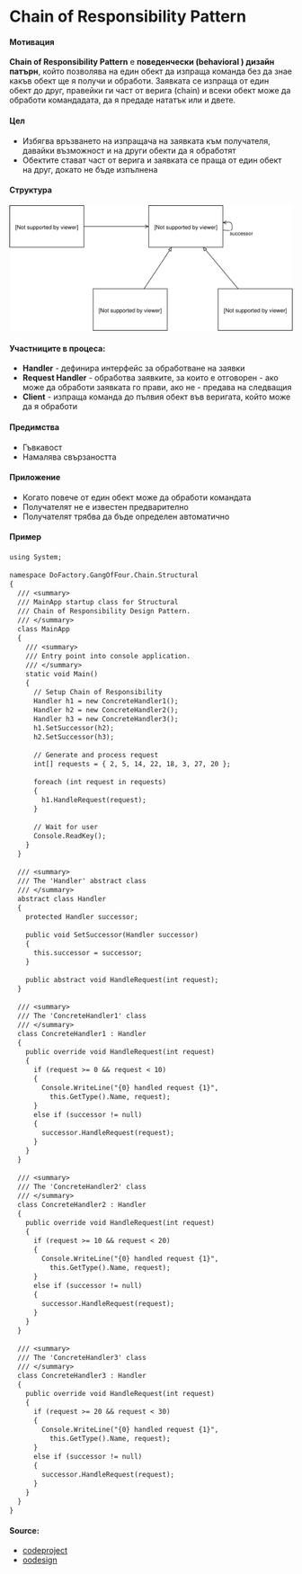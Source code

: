 # Chain of Responsibility Pattern

#### Мотивация
**Chain of Responsibility Pattern** е **поведенчески (behavioral ) дизайн патърн**, който позволява на един обект да
изпраща команда без да знае какъв обект ще я получи и обработи. Заявката се изпраща от един обект до друг,
правейки ги част от верига (chain) и всеки обект може да обработи командадата, да я предаде нататък или и двете. 

#### Цел
* Избягва връзването на изпращача на заявката към получателя, давайки възможност и на други обекти да я обработят
* Обектите стават част от верига и заявката се праща от един обект на друг, докато не бъде изпълнена
 
#### Структура 
 ![Chain of Responsibility UML Diagram](https://raw.githubusercontent.com/svetlai/TelerikAcademy/master/Programming-with-C%23/High-Quality-Code/16-Behavioral-Design-Patterns/imgs/chain-of-responsibility-uml.png "Chain of Responsibility UML Diagram")

#### Участниците в процеса:
- **Handler** - дефинира интерфейс за обработване на заявки
- **Request Handler** - обработва заявките, за които е отговорен - ако може да обработи заявката го прави, ако не - предава на следващия
- **Client** - изпраща команда до пълвия обект във веригата, който може да я обработи 

#### Предимства
* Гъвкавост
* Намалява свързаността

#### Приложение
* Когато повече от един обект може да обработи командата
* Получателят не е известен предварително
* Получателят трябва да бъде определен автоматично

#### Пример

    using System;
     
    namespace DoFactory.GangOfFour.Chain.Structural
    {
      /// <summary>
      /// MainApp startup class for Structural
      /// Chain of Responsibility Design Pattern.
      /// </summary>
      class MainApp
      {
        /// <summary>
        /// Entry point into console application.
        /// </summary>
        static void Main()
        {
          // Setup Chain of Responsibility
          Handler h1 = new ConcreteHandler1();
          Handler h2 = new ConcreteHandler2();
          Handler h3 = new ConcreteHandler3();
          h1.SetSuccessor(h2);
          h2.SetSuccessor(h3);
     
          // Generate and process request
          int[] requests = { 2, 5, 14, 22, 18, 3, 27, 20 };
     
          foreach (int request in requests)
          {
            h1.HandleRequest(request);
          }
     
          // Wait for user
          Console.ReadKey();
        }
      }
     
      /// <summary>
      /// The 'Handler' abstract class
      /// </summary>
      abstract class Handler
      {
        protected Handler successor;
     
        public void SetSuccessor(Handler successor)
        {
          this.successor = successor;
        }
     
        public abstract void HandleRequest(int request);
      }
     
      /// <summary>
      /// The 'ConcreteHandler1' class
      /// </summary>
      class ConcreteHandler1 : Handler
      {
        public override void HandleRequest(int request)
        {
          if (request >= 0 && request < 10)
          {
            Console.WriteLine("{0} handled request {1}",
              this.GetType().Name, request);
          }
          else if (successor != null)
          {
            successor.HandleRequest(request);
          }
        }
      }
     
      /// <summary>
      /// The 'ConcreteHandler2' class
      /// </summary>
      class ConcreteHandler2 : Handler
      {
        public override void HandleRequest(int request)
        {
          if (request >= 10 && request < 20)
          {
            Console.WriteLine("{0} handled request {1}",
              this.GetType().Name, request);
          }
          else if (successor != null)
          {
            successor.HandleRequest(request);
          }
        }
      }
     
      /// <summary>
      /// The 'ConcreteHandler3' class
      /// </summary>
      class ConcreteHandler3 : Handler
      {
        public override void HandleRequest(int request)
        {
          if (request >= 20 && request < 30)
          {
            Console.WriteLine("{0} handled request {1}",
              this.GetType().Name, request);
          }
          else if (successor != null)
          {
            successor.HandleRequest(request);
          }
        }
      }
    }
	
#### Source:
* [codeproject](http://www.codeproject.com/Articles/743783/Reusable-Chain-of-responsibility-in-Csharp)
* [oodesign](http://www.oodesign.com/chain-of-responsibility-pattern.html)